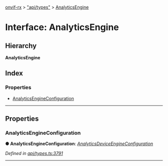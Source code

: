 [onvif-rx](../README.md) > ["api/types"](../modules/_api_types_.md) > [AnalyticsEngine](../interfaces/_api_types_.analyticsengine.md)

# Interface: AnalyticsEngine

## Hierarchy

**AnalyticsEngine**

## Index

### Properties

* [AnalyticsEngineConfiguration](_api_types_.analyticsengine.md#analyticsengineconfiguration)

---

## Properties

<a id="analyticsengineconfiguration"></a>

###  AnalyticsEngineConfiguration

**● AnalyticsEngineConfiguration**: *[AnalyticsDeviceEngineConfiguration](_api_types_.analyticsdeviceengineconfiguration.md)*

*Defined in [api/types.ts:3791](https://github.com/patrickmichalina/onvif-rx/blob/3ab1739/src/api/types.ts#L3791)*

___

